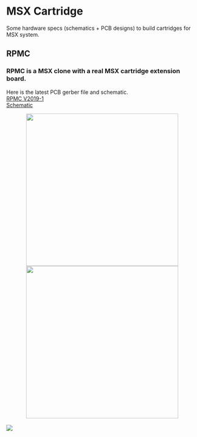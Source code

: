 # MSX Cartridge

Some hardware specs (schematics + PCB designs) to build cartridges for 
MSX system.

## RPMC 
### RPMC is a MSX clone with a real MSX cartridge extension board.
Here is the latest PCB gerber file and schematic.<br/>
[RPMC V2019-1](https://drive.google.com/open?id=1N0of_Qc8jfkX5S-HGIQiXc7S8SLOvJMs) <br/>
[Schematic](https://github.com/meesokim/msx-cartridge/blob/master/rpmcv2019-1/output/rpmcv2019-1.pdf) <br/>
<div style="display:table-cell; vertical-align:middle; text-align:center"><img src="https://user-images.githubusercontent.com/1237930/50574932-a1ac7400-0e35-11e9-8d19-83cf6f92e133.png" width=400/>
<img src="https://user-images.githubusercontent.com/1237930/50574933-a2450a80-0e35-11e9-8291-2b19615f340d.png" width=400/></div><br/>
<img src="https://user-images.githubusercontent.com/1237930/50574982-b3424b80-0e36-11e9-895b-9e131a48fb3f.png"/><br>

